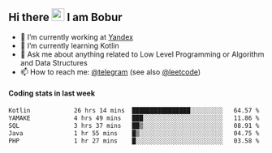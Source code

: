 ## Hi there <img src="https://media.giphy.com/media/hvRJCLFzcasrR4ia7z/giphy.gif" width="25px" height="25px"> I am Bobur

- 💼 I’m currently working at [Yandex](https://yandex.ru/)
- 🌱 I’m currently learning Kotlin
- 💬 Ask me about anything related to Low Level Programming or Algorithm and Data Structures
- 📫 How to reach me: [@telegram](https://t.me/octoant) (see also [@leetcode](https://leetcode.com/octoant/))    

#### Coding stats in last week

<!--START_SECTION:waka-->

```txt
Kotlin            26 hrs 14 mins  ████████████████░░░░░░░░░   64.57 %
YAMAKE            4 hrs 49 mins   ███░░░░░░░░░░░░░░░░░░░░░░   11.86 %
SQL               3 hrs 37 mins   ██▒░░░░░░░░░░░░░░░░░░░░░░   08.91 %
Java              1 hr 55 mins    █▒░░░░░░░░░░░░░░░░░░░░░░░   04.75 %
PHP               1 hr 27 mins    █░░░░░░░░░░░░░░░░░░░░░░░░   03.58 %
```

<!--END_SECTION:waka-->
